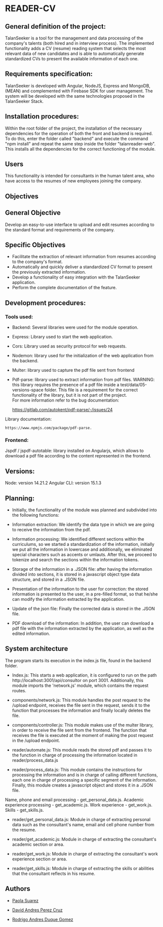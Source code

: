 # READER-CV


## General definition of the project:

TalanSeeker is a tool for the management and data processing of the company's talents (both hired and in interview process).
The implemented functionality adds a CV (resume) reading system that selects the most relevant data of new candidates and is able to automatically generate standardized CVs to present the available information of each one. 

## Requirements specification:

TalanSeeker is developed with Angular, NodeJS, Express and MongoDB, (MEAN) and complemented with Firebase SDK for user management.
The system will be developed with the same technologies proposed in the TalanSeeker Stack.

## Installation procedures: 

Within the root folder of the project, the installation of the necessary dependencies for the operation of both the front and backend is required. To do this, enter the folder called "backend" and execute the command "npm install" and repeat the same step inside the folder "talanreader-web". This installs all the dependencies for the correct functioning of the module.

## Users
	
This functionality is intended for consultants in the human talent area, who have access to the resumes of new employees joining the company.

## Objectives

## General Objective

Develop an easy-to-use interface to upload and edit resumes according to the standard format and requirements of the company.

## Specific Objectives 

* Facilitate the extraction of relevant information from resumes according to the company's format.
* Automatically and quickly deliver a standardized CV format to present the previously extracted information.
* Develop a functionality of easy integration with the TalanSeeker application.
* Perform the complete documentation of the feature.

## Development procedures:
 
### Tools used:

* Backend: Several libraries were used for the module operation.

* Express: Library used to start the web application.

* Cors: Library used as security protocol for web requests.

* Nodemon: library used for the initialization of the web application from the backend.

* Multer: library used to capture the pdf file sent from frontend

* Pdf-parse: library used to extract information from pdf files. WARNING: this library requires the presence of a pdf file inside a test/data/05-versions-space folder. This file is a requirement for the correct functionality of the library, but it is not part of the project.  
For more information refer to the bug documentation:

    https://gitlab.com/autokent/pdf-parse/-/issues/24

Library documentation:

    https://www.npmjs.com/package/pdf-parse. 

### Frontend:

Jspdf / jspdf-autotable: library installed on Angularjs, which allows to download a pdf file according to the content represented in the frontend.

## Versions: 

Node: version 14.21.2
Angular CLI: version 15.1.3

## Planning:

* Initially, the functionality of the module was planned and subdivided into the following functions:

* Information extraction: We identify the data type in which we are going to receive the information from the pdf.

* Information processing: We identified different sections within the curriculums, so we started a standardization of the information, initially we put all the information in lowercase and additionally, we eliminated special characters such as accents or umlauts. After this, we proceed to tokenize and search the sections within the information tokens.

* Storage of the information in a .JSON file: after having the information divided into sections, it is stored in a javascript object type data structure, and stored in a .JSON file.

* Presentation of the information to the user for correction: the stored information is presented to the user, in a pre-filled format, so that he/she can modify the information extracted by the application.

* Update of the json file: Finally the corrected data is stored in the .JSON file.

* PDF download of the information: In addition, the user can download a pdf file with the information extracted by the application, as well as the edited information.

## System architecture


The program starts its execution in the index.js file, found in the backend folder.

* Index.js: This starts a web application, it is configured to run on the path http://localhost:3001/api/consultor on port 3001. Additionally, this module imports the 'network.js' module, which contains the request routes.

* components/network.js: This module handles the post request to the /upload endpoint, receives the file sent in the request, sends it to the function that processes the information and finally locally deletes the file.

* components/controller.js: This module makes use of the multer library, in order to receive the file sent from the frontend. The function that receives the file is executed at the moment of making the post request in the /upload endpoint.

* reader/automate.js: This module reads the stored pdf and passes it to the function in charge of processing the information located in reader/process_data.js

* reader/process_data.js: This module contains the instructions for processing the information and is in charge of calling different functions, each one in charge of processing a specific segment of the information. Finally, this module creates a javascript object and stores it in a .JSON file.

Name, phone and email processing - get_personal_data.js.
Academic experience processing - get_academic.js.
Work experience - get_work.js.
Skills - get_skills.js.

* reader/get_personal_data.js: Module in charge of extracting personal data such as the consultant's name, email and cell phone number from the resume.

* reader/get_academic.js: Module in charge of extracting the consultant's academic section or area.

* reader/get_work.js: Module in charge of extracting the consultant's work experience section or area.

* reader/get_skills.js: Module in charge of extracting the skills or abilities that the consultant reflects in his resume.

## Authors

* [Paola Suarez](https://github.com/paosua86)

* [David Andres Perez Cruz](https://github.com/davidperez95)

* [Rodrigo Andres Duque Gomez](https://github.com/rodrigoandresd)